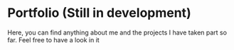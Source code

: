 # Portfolio (Still in development)
Here, you can find anything about me and the projects I have taken part so far. Feel free to have a look in it
